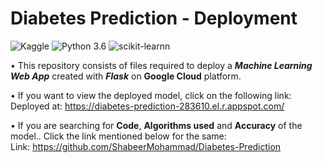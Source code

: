# Diabetes Prediction - Deployment
![Kaggle](https://img.shields.io/badge/Dataset-Kaggle-blue.svg) ![Python 3.6](https://img.shields.io/badge/Python-3.6-brightgreen.svg) ![scikit-learnn](https://img.shields.io/badge/Library-Scikit_Learn-orange.svg)

• This repository consists of files required to deploy a ___Machine Learning Web App___ created with ___Flask___ on __Google Cloud__ platform.

• If you want to view the deployed model, click on the following link:<br />
Deployed at: https://diabetes-prediction-283610.el.r.appspot.com/

• If you are searching for __Code__, __Algorithms used__ and __Accuracy__ of the model.. Click the link mentioned below for the same:<br />
Link: https://github.com/ShabeerMohammad/Diabetes-Prediction


